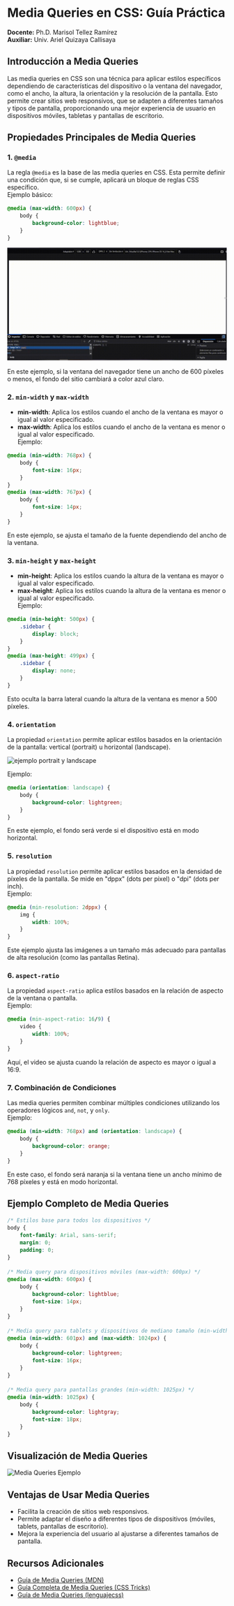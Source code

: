 # Media Queries en CSS: Guía Práctica

**Docente:** Ph.D. Marisol Tellez Ramírez  
**Auxiliar:** Univ. Ariel Quizaya Callisaya

## Introducción a Media Queries

Las media queries en CSS son una técnica para aplicar estilos específicos dependiendo de características del dispositivo o la ventana del navegador, como el ancho, la altura, la orientación y la resolución de la pantalla. Esto permite crear sitios web responsivos, que se adapten a diferentes tamaños y tipos de pantalla, proporcionando una mejor experiencia de usuario en dispositivos móviles, tabletas y pantallas de escritorio.

## Propiedades Principales de Media Queries

### 1. `@media`
La regla `@media` es la base de las media queries en CSS. Esta permite definir una condición que, si se cumple, aplicará un bloque de reglas CSS específico.  
Ejemplo básico:
```css
@media (max-width: 600px) {
    body {
        background-color: lightblue;
    }
}
```

![media basica](https://github.com/ArielQ1/avance-auxiliatura-inf122/blob/main/04-clase-media-queries/clase/img/ejemplo-media.gif)

En este ejemplo, si la ventana del navegador tiene un ancho de 600 píxeles o menos, el fondo del sitio cambiará a color azul claro.

### 2. `min-width` y `max-width`
- **min-width**: Aplica los estilos cuando el ancho de la ventana es mayor o igual al valor especificado.
- **max-width**: Aplica los estilos cuando el ancho de la ventana es menor o igual al valor especificado.  
Ejemplo:
```css
@media (min-width: 768px) {
    body {
        font-size: 16px;
    }
}
@media (max-width: 767px) {
    body {
        font-size: 14px;
    }
}
```
En este ejemplo, se ajusta el tamaño de la fuente dependiendo del ancho de la ventana.

### 3. `min-height` y `max-height`
- **min-height**: Aplica los estilos cuando la altura de la ventana es mayor o igual al valor especificado.
- **max-height**: Aplica los estilos cuando la altura de la ventana es menor o igual al valor especificado.  
Ejemplo:
```css
@media (min-height: 500px) {
    .sidebar {
        display: block;
    }
}
@media (max-height: 499px) {
    .sidebar {
        display: none;
    }
}
```
Esto oculta la barra lateral cuando la altura de la ventana es menor a 500 píxeles.

### 4. `orientation`
La propiedad `orientation` permite aplicar estilos basados en la orientación de la pantalla: vertical (portrait) u horizontal (landscape).  

![ejemplo portrait y landscape](https://github.com/ArielQ1/avance-auxiliatura-inf122/blob/main/04-clase-media-queries/clase/img/portait-landscape.PNG)

Ejemplo:
```css
@media (orientation: landscape) {
    body {
        background-color: lightgreen;
    }
}
```
En este ejemplo, el fondo será verde si el dispositivo está en modo horizontal.

### 5. `resolution`
La propiedad `resolution` permite aplicar estilos basados en la densidad de píxeles de la pantalla. Se mide en "dppx" (dots per pixel) o "dpi" (dots per inch).  
Ejemplo:
```css
@media (min-resolution: 2dppx) {
    img {
        width: 100%;
    }
}
```
Este ejemplo ajusta las imágenes a un tamaño más adecuado para pantallas de alta resolución (como las pantallas Retina).

### 6. `aspect-ratio`
La propiedad `aspect-ratio` aplica estilos basados en la relación de aspecto de la ventana o pantalla.  
Ejemplo:
```css
@media (min-aspect-ratio: 16/9) {
    video {
        width: 100%;
    }
}
```
Aquí, el video se ajusta cuando la relación de aspecto es mayor o igual a 16:9.

### 7. Combinación de Condiciones
Las media queries permiten combinar múltiples condiciones utilizando los operadores lógicos `and`, `not`, y `only`.  
Ejemplo:
```css
@media (min-width: 768px) and (orientation: landscape) {
    body {
        background-color: orange;
    }
}
```
En este caso, el fondo será naranja si la ventana tiene un ancho mínimo de 768 píxeles y está en modo horizontal.

## Ejemplo Completo de Media Queries

```css
/* Estilos base para todos los dispositivos */
body {
    font-family: Arial, sans-serif;
    margin: 0;
    padding: 0;
}

/* Media query para dispositivos móviles (max-width: 600px) */
@media (max-width: 600px) {
    body {
        background-color: lightblue;
        font-size: 14px;
    }
}

/* Media query para tablets y dispositivos de mediano tamaño (min-width: 601px) */
@media (min-width: 601px) and (max-width: 1024px) {
    body {
        background-color: lightgreen;
        font-size: 16px;
    }
}

/* Media query para pantallas grandes (min-width: 1025px) */
@media (min-width: 1025px) {
    body {
        background-color: lightgray;
        font-size: 18px;
    }
}
```

## Visualización de Media Queries

![Media Queries Ejemplo](ttps://github.com/ArielQ1/avance-auxiliatura-inf122/blob/main/04-clase-media-queries/clase/img/ultimo-ejemplo.gif)

## Ventajas de Usar Media Queries

- Facilita la creación de sitios web responsivos.
- Permite adaptar el diseño a diferentes tipos de dispositivos (móviles, tablets, pantallas de escritorio).
- Mejora la experiencia del usuario al ajustarse a diferentes tamaños de pantalla.

## Recursos Adicionales

- [Guía de Media Queries (MDN)](https://developer.mozilla.org/en-US/docs/Web/CSS/Media_Queries)
- [Guía Completa de Media Queries (CSS Tricks)](https://css-tricks.com/a-complete-guide-to-css-media-queries/)
-  [Guía de Media Queries (lenguajecss)](https://lenguajecss.com/css/responsive-web-design/media-queries/)